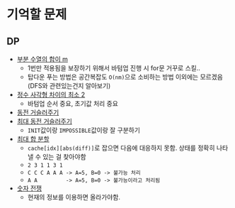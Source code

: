 # 기억할 문제

## DP

- [부분 수열의 합이 m](https://www.codetree.ai/problems/the-sum-of-the-subsequences-is-m/description)
    - 1번만 적용됨을 보장하기 위해서 바텀업 진행 시 for문 거꾸로 스킬..
    - 탑다운 푸는 방법은 공간복잡도 `O(nm)`으로 소비하는 방법 이외에는 모르겠음 (DFS와 관련있는건지 알아보기)
- [정수 사각형 차이의 최소 2](https://www.codetree.ai/missions/2/problems/minimum-difference-on-the-integer-grid-2/description)
    - 바텀업 순서 중요, 초기값 처리 중요
- [동전 거슬러주기](https://www.codetree.ai/missions/2/problems/coin-change/description)
- [최대 동전 거슬러주기](https://www.codetree.ai/missions/2/problems/max-coin-change/description)
    - `INIT`값이랑 `IMPOSSIBLE`값이랑 잘 구분하기
- [최대 합 분할](https://www.codetree.ai/missions/2/problems/maximum-sum-partition/description)
    - `cache[idx][abs(diff)]`로 잡으면 다음에 대응하지 못함. 상태를 정확히 나타낼 수 있는 걸 찾아야함
    - `2 3 1 1 3 1`
    - `C C C A A A -> A=5, B=0 -> 불가능 처리`
    - `A A         -> A=5, B=0 -> 불가능이라고 처리됨`
- [숫자 전쟁](https://www.codetree.ai/missions/2/problems/number-war/description)
    - 현재의 정보를 이용하면 올라가야함.